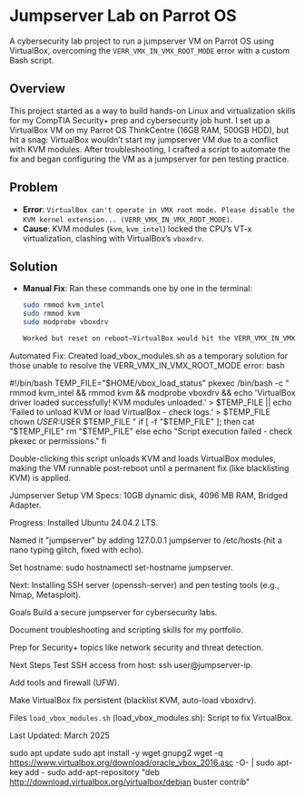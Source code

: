 # Jumpserver Lab on Parrot OS

A cybersecurity lab project to run a jumpserver VM on Parrot OS using VirtualBox, overcoming the `VERR_VMX_IN_VMX_ROOT_MODE` error with a custom Bash script.

## Overview
This project started as a way to build hands-on Linux and virtualization skills for my CompTIA Security+ prep and cybersecurity job hunt. I set up a VirtualBox VM on my Parrot OS ThinkCentre (16GB RAM, 500GB HDD), but hit a snag: VirtualBox wouldn’t start my jumpserver VM due to a conflict with KVM modules. After troubleshooting, I crafted a script to automate the fix and began configuring the VM as a jumpserver for pen testing practice.

## Problem
- **Error**: `VirtualBox can't operate in VMX root mode. Please disable the KVM kernel extension... (VERR_VMX_IN_VMX_ROOT_MODE)`.
- **Cause**: KVM modules (`kvm`, `kvm_intel`) locked the CPU’s VT-x virtualization, clashing with VirtualBox’s `vboxdrv`.

## Solution
- **Manual Fix**: Ran these commands one by one in the terminal:
  ```bash
  sudo rmmod kvm_intel
  sudo rmmod kvm
  sudo modprobe vboxdrv

  Worked but reset on reboot—VirtualBox would hit the VERR_VMX_IN_VMX_ROOT_MODE error again after a restart.
Automated Fix: Created load_vbox_modules.sh as a temporary solution for those unable to resolve the VERR_VMX_IN_VMX_ROOT_MODE error:
bash

#!/bin/bash
TEMP_FILE="$HOME/vbox_load_status"
pkexec /bin/bash -c "
  rmmod kvm_intel && rmmod kvm && modprobe vboxdrv &&
  echo 'VirtualBox driver loaded successfully! KVM modules unloaded.' > $TEMP_FILE ||
  echo 'Failed to unload KVM or load VirtualBox - check logs.' > $TEMP_FILE
  chown $USER:$USER $TEMP_FILE
"
if [ -f "$TEMP_FILE" ]; then
  cat "$TEMP_FILE"
  rm "$TEMP_FILE"
else
  echo "Script execution failed - check pkexec or permissions."
fi

Double-clicking this script unloads KVM and loads VirtualBox modules, making the VM runnable post-reboot until a permanent fix (like blacklisting KVM) is applied.

Jumpserver Setup
VM Specs: 10GB dynamic disk, 4096 MB RAM, Bridged Adapter.

Progress:
Installed Ubuntu 24.04.2 LTS.

Named it "jumpserver" by adding 127.0.0.1 jumpserver to /etc/hosts (hit a nano typing glitch, fixed with echo).

Set hostname: sudo hostnamectl set-hostname jumpserver.

Next: Installing SSH server (openssh-server) and pen testing tools (e.g., Nmap, Metasploit).

Goals
Build a secure jumpserver for cybersecurity labs.

Document troubleshooting and scripting skills for my portfolio.

Prep for Security+ topics like network security and threat detection.

Next Steps
Test SSH access from host: ssh user@jumpserver-ip.

Add tools and firewall (UFW).

Make VirtualBox fix persistent (blacklist KVM, auto-load vboxdrv).

Files
`load_vbox_modules.sh` (load_vbox_modules.sh): Script to fix VirtualBox.

Last Updated: March 2025

sudo apt update
sudo apt install -y wget gnupg2
wget -q https://www.virtualbox.org/download/oracle_vbox_2016.asc -O- | sudo apt-key add -
sudo add-apt-repository "deb http://download.virtualbox.org/virtualbox/debian buster contrib"
